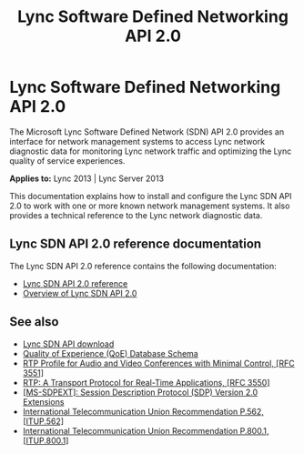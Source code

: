 ﻿---
title: Lync Software Defined Networking API 2.0
TOCTitle: Lync Software Defined Networking API 2.0
ms:assetid: 500a5ede-a425-4c72-909b-35e3dca08292
ms:mtpsurl: https://msdn.microsoft.com/library/Dn387071(v=office.15)
ms:contentKeyID: 56685840
ms.date: 07/24/2014
mtps_version: v=office.15
---

# Lync Software Defined Networking API 2.0

The Microsoft Lync Software Defined Network (SDN) API 2.0 provides an interface for network management systems to access Lync network diagnostic data for monitoring Lync network traffic and optimizing the Lync quality of service experiences.


**Applies to:** Lync 2013 | Lync Server 2013

This documentation explains how to install and configure the Lync SDN API 2.0 to work with one or more known network management systems. It also provides a technical reference to the Lync network diagnostic data.

## Lync SDN API 2.0 reference documentation

The Lync SDN API 2.0 reference contains the following documentation:

  - [Lync SDN API 2.0 reference](lync-sdn-api-2-0-reference.md)
  - [Overview of Lync SDN API 2.0](overview-of-lync-sdn-api-2-0.md)

## See also

  - [Lync SDN API download](http://www.microsoft.com/download/details.aspx?id=39714)
  - [Quality of Experience (QoE) Database Schema](http://technet.microsoft.com/library/gg398687.aspx)
  - [RTP Profile for Audio and Video Conferences with Minimal Control, \[RFC 3551\]](http://www.ietf.org/rfc/rfc3551.txt)
  - [RTP: A Transport Protocol for Real-Time Applications, \[RFC 3550\]](http://www.ietf.org/rfc/rfc3550.txt)
  - [\[MS-SDPEXT\]: Session Description Protocol (SDP) Version 2.0 Extensions](http://msdn.microsoft.com/library/cc431514\(v=office.12\).aspx)
  - [International Telecommunication Union Recommendation P.562, \[ITUP.562\]](http://www.itu.int/rec/t-rec-p.562-200405-i/en\))
  - [International Telecommunication Union Recommendation P.800.1, \[ITUP.800.1\]](http://www.itu.int/rec/t-rec-p.800.1-200607-i/en)

